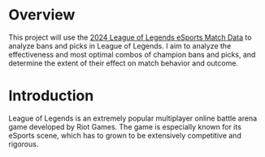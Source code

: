 # Overview

This project will use the [2024 League of Legends eSports Match Data](https://drive.google.com/drive/u/1/folders/1gLSw0RLjBbtaNy0dgnGQDAZOHIgCe-HH) to analyze bans and picks in League of Legends. I aim to analyze the effectiveness and most optimal combos of champion bans and picks, and determine the extent of their effect on match behavior and outcome.

# Introduction

League of Legends is an extremely popular multiplayer online battle arena game developed by Riot Games. The game is especially known for its eSports scene, which has to grown to be extensively competitive and rigorous.